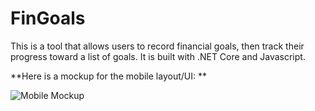 # FinGoals

This is a tool that allows users to record financial goals, then track their progress toward a list of goals. It is built with .NET Core and Javascript.

**Here is a mockup for the mobile layout/UI: **


![Mobile Mockup](https://i.ibb.co/ZBW6c2r/Android-Mobile-1.png)
